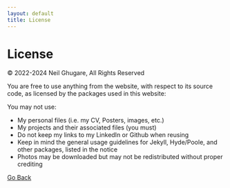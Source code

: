 ```yaml
---
layout: default
title: License
---
```


# License

© 2022-2024 Neil Ghugare, All Rights Reserved

You are free to use anything from the website, with respect to its source code, as licensed by the packages used in this website:

You may not use:

* My personal files (i.e. my CV, Posters, images, etc.)
* My projects and their associated files (you must)
* Do not keep my links to my LinkedIn or Github when reusing
* Keep in mind the general usage guidelines for Jekyll, Hyde/Poole, and other packages, listed in the notice
* Photos may be downloaded but may not be redistributed without proper crediting


[Go Back](/index.html)